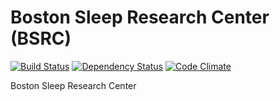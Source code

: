 # Boston Sleep Research Center (BSRC)

[![Build Status](https://travis-ci.org/sleepepi/bsrc.svg?branch=master)](https://travis-ci.org/sleepepi/bsrc)
[![Dependency Status](https://gemnasium.com/sleepepi/bsrc.svg)](https://gemnasium.com/sleepepi/bsrc)
[![Code Climate](https://codeclimate.com/github/sleepepi/bsrc/badges/gpa.svg)](https://codeclimate.com/github/sleepepi/bsrc)

Boston Sleep Research Center

